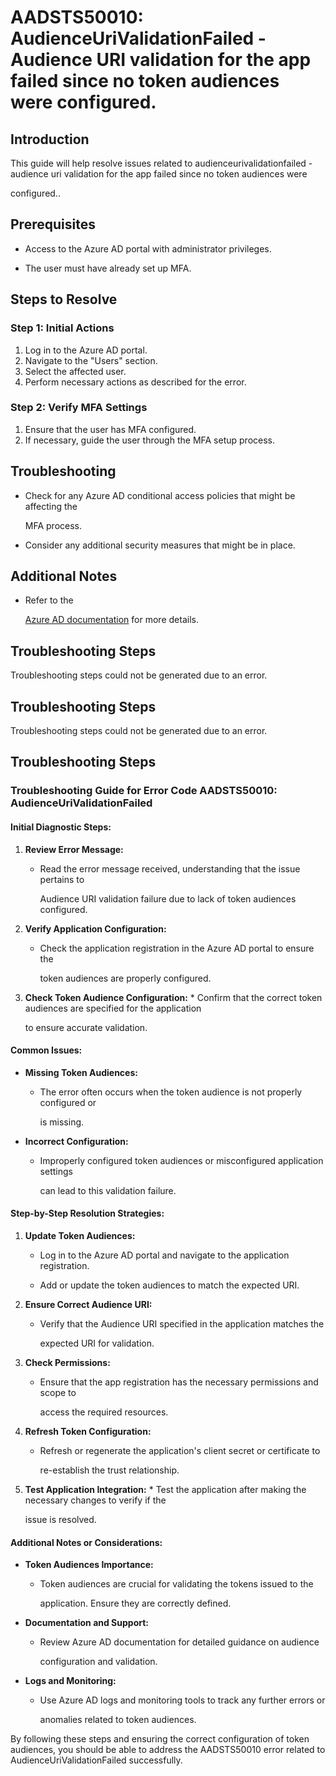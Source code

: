 
# AADSTS50010: AudienceUriValidationFailed - Audience URI validation for the app failed since no token audiences were configured.


## Introduction

This guide will help resolve issues related to audienceurivalidationfailed - 
audience uri validation for the app failed since no token audiences were

configured..


## Prerequisites


* Access to the Azure AD portal with administrator privileges.

* The user must have already set up MFA.


## Steps to Resolve


### Step 1: Initial Actions

1. Log in to the Azure AD portal.
2. Navigate to the "Users" section.
3. Select the affected user.
4. Perform necessary actions as described for the error.


### Step 2: Verify MFA Settings

1. Ensure that the user has MFA configured.
2. If necessary, guide the user through the MFA setup process.


## Troubleshooting


* Check for any Azure AD conditional access policies that might be affecting the

  MFA process.

* Consider any additional security measures that might be in place.


## Additional Notes


* Refer to the

  [Azure AD 
documentation](https://learn.microsoft.com/en-us/azure/active-directory/)
  for more details.


## Troubleshooting Steps

Troubleshooting steps could not be generated due to an error.


## Troubleshooting Steps

Troubleshooting steps could not be generated due to an error.


## Troubleshooting Steps


### Troubleshooting Guide for Error Code AADSTS50010: AudienceUriValidationFailed


#### Initial Diagnostic Steps:

1. **Review Error Message:** 

   * Read the error message received, understanding that the issue pertains to

     Audience URI validation failure due to lack of token audiences configured.

2. **Verify Application Configuration:** 

   * Check the application registration in the Azure AD portal to ensure the

     token audiences are properly configured.

3. **Check Token Audience Configuration:**    * Confirm that the correct token 
audiences are specified for the application

     to ensure accurate validation.


#### Common Issues:


* **Missing Token Audiences:** 

  * The error often occurs when the token audience is not properly configured or

    is missing.


* **Incorrect Configuration:**

  * Improperly configured token audiences or misconfigured application settings

    can lead to this validation failure.


#### Step-by-Step Resolution Strategies:

1. **Update Token Audiences:** 

   * Log in to the Azure AD portal and navigate to the application registration.

   * Add or update the token audiences to match the expected URI.

2. **Ensure Correct Audience URI:** 

   * Verify that the Audience URI specified in the application matches the

     expected URI for validation.

3. **Check Permissions:** 

   * Ensure that the app registration has the necessary permissions and scope to

     access the required resources.

4. **Refresh Token Configuration:** 

   * Refresh or regenerate the application's client secret or certificate to

     re-establish the trust relationship.

5. **Test Application Integration:**    * Test the application after making the 
necessary changes to verify if the

     issue is resolved.


#### Additional Notes or Considerations:


* **Token Audiences Importance:** 

  * Token audiences are crucial for validating the tokens issued to the

    application. Ensure they are correctly defined.


* **Documentation and Support:**

  * Review Azure AD documentation for detailed guidance on audience

    configuration and validation.


* **Logs and Monitoring:**

  * Use Azure AD logs and monitoring tools to track any further errors or

    anomalies related to token audiences.

By following these steps and ensuring the correct configuration of token
audiences, you should be able to address the AADSTS50010 error related to
AudienceUriValidationFailed successfully.